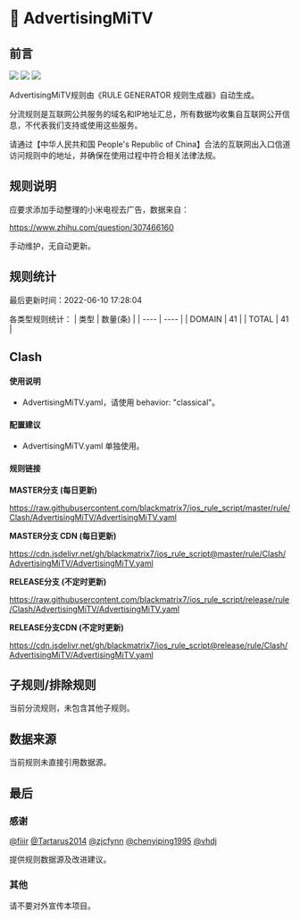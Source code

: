# 🧸 AdvertisingMiTV

## 前言

![](https://shields.io/badge/-移除重复规则-ff69b4) ![](https://shields.io/badge/-DOMAIN--SUFFIX间合并-critical) ![](https://shields.io/badge/-DOMAIN--SUFFIX与DOMAIN--KEYWORD合并-blue) 

AdvertisingMiTV规则由《RULE GENERATOR 规则生成器》自动生成。

分流规则是互联网公共服务的域名和IP地址汇总，所有数据均收集自互联网公开信息，不代表我们支持或使用这些服务。

请通过【中华人民共和国 People's Republic of China】合法的互联网出入口信道访问规则中的地址，并确保在使用过程中符合相关法律法规。

## 规则说明
应要求添加手动整理的小米电视去广告，数据来自：

https://www.zhihu.com/question/307466160

手动维护，无自动更新。

## 规则统计

最后更新时间：2022-06-10 17:28:04

各类型规则统计：
| 类型 | 数量(条)  | 
| ---- | ----  |
| DOMAIN | 41  | 
| TOTAL | 41  | 


## Clash 

#### 使用说明
- AdvertisingMiTV.yaml，请使用 behavior: "classical"。

#### 配置建议
- AdvertisingMiTV.yaml 单独使用。

#### 规则链接
**MASTER分支 (每日更新)**

https://raw.githubusercontent.com/blackmatrix7/ios_rule_script/master/rule/Clash/AdvertisingMiTV/AdvertisingMiTV.yaml

**MASTER分支 CDN (每日更新)**

https://cdn.jsdelivr.net/gh/blackmatrix7/ios_rule_script@master/rule/Clash/AdvertisingMiTV/AdvertisingMiTV.yaml

**RELEASE分支 (不定时更新)**

https://raw.githubusercontent.com/blackmatrix7/ios_rule_script/release/rule/Clash/AdvertisingMiTV/AdvertisingMiTV.yaml

**RELEASE分支CDN (不定时更新)**

https://cdn.jsdelivr.net/gh/blackmatrix7/ios_rule_script@release/rule/Clash/AdvertisingMiTV/AdvertisingMiTV.yaml

## 子规则/排除规则


当前分流规则，未包含其他子规则。

## 数据来源

当前规则未直接引用数据源。

## 最后

### 感谢

[@fiiir](https://github.com/fiiir) [@Tartarus2014](https://github.com/Tartarus2014) [@zjcfynn](https://github.com/zjcfynn) [@chenyiping1995](https://github.com/chenyiping1995) [@vhdj](https://github.com/vhdj)

提供规则数据源及改进建议。

### 其他

请不要对外宣传本项目。